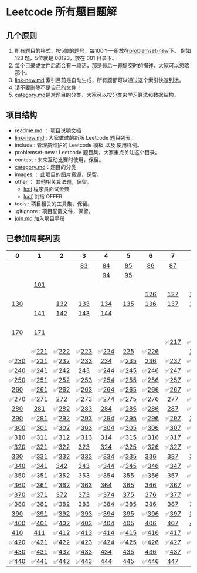# Leetcode 所有题目题解


## 几个原则  


1. 所有题目的格式，按5位的题号，每100个一组放在[problemset-new](./problemset-new)下。 例如 123 题，5位就是 00123，放在 001 目录下。  
2. 每个目录或文件后面会有一段话，那是最后一题提交时的描述，大家可以忽略那个。  
3. [link-new.md](link-new.md) 索引目前是自动生成，所有题都可以通过这个索引快速到达。  
4. 请不要删除不是自己的文件！
5. [category.md](category.md)是对题目的分类，大家可以按分类来学习算法和数据结构。


## 项目结构


* readme.md ： 项目说明文档
* [link-new.md](link-new.md) : 大家做过的新版 Leetcode  题目列表。  
* include : 管理员维护的 Leetcode 模板 以及 使用样例。  
* problemset-new : Leetcode 题目集，大家重点关注这个目录。   
* contest : 未来互动比赛时使用，保留。  
* [category.md](category.md)：题目的分类  
* images ： 此项目的图片资源，保留。  
* other ： 其他相关算法题，保留。  
    * [lcci](other/lcci/) 程序员面试金典
    * [lcof](other/lcof/) 剑指 OFFER
* tools : 项目相关的工具集，保留。  
* .gitignore : 项目配置文件，保留。    
* [join.md](join.md) 加入项目手册  

## 已参加周赛列表

| 0 | 1 | 2 | 3 | 4 | 5 | 6 | 7 | 8 | 9 |
| :---: | :---: | :---: | :---: | :---: | :---: | :---: | :---: | :---: | :---: |
|  |  |  | [83](./contest/0/083/) | [84](./contest/0/084/) | [85](./contest/0/085/) | [86](./contest/0/086/) | [87](./contest/0/087/) | [88](./contest/0/088/) | [89](./contest/0/089/) |
|  |  |  |  | [94](./contest/0/094/) | [95](./contest/0/095/) |  |  |  |  |
|  | [101](./contest/1/101/) |  |  |  |  |  |  |  |  |
|  |  |  |  |  |  | [126](./contest/1/126/) | [127](./contest/1/127/) | [128](./contest/1/128/) | [129](./contest/1/129/) |
| [130](./contest/1/130/) |  | [132](./contest/1/132/) | [133](./contest/1/133/) | [134](./contest/1/134/) | [135](./contest/1/135/) | [136](./contest/1/136/) | [137](./contest/1/137/) | [138](./contest/1/138/) | [139](./contest/1/139/) |
|  | [141](./contest/1/141/) | [142](./contest/1/142/) | [143](./contest/1/143/) | [144](./contest/1/144/) |  |  |  |  |  |
|  |  |  |  |  |  |  |  |  | [169](./contest/1/169/) |
| [170](./contest/1/170/) | [171](./contest/1/171/) |  |  |  |  |  |  |  |  |
|  |  |  |  |  |  |  | ✅[217](./contest/2/217/) | ✅[218](./contest/2/218/) | ✅[219](./contest/2/219/) |
|  | ✅[221](./contest/2/221/) | ✅[222](./contest/2/222/) | ✅[223](./contest/2/223/) | ✅[224](./contest/2/224/) | [225](./contest/2/225/) | ✅[226](./contest/2/226/) |  | [228](./contest/2/228/) | ✅[229](./contest/2/229/) |
| ✅[230](./contest/2/230/) | ✅[231](./contest/2/231/) | ✅[232](./contest/2/232/) | ✅[233](./contest/2/233/) | [234](./contest/2/234/) | ✅[235](./contest/2/235/) | [236](./contest/2/236/) | ✅[237](./contest/2/237/) | ✅[238](./contest/2/238/) | [239](./contest/2/239/) |
| ✅[240](./contest/2/240/) | ✅[241](./contest/2/241/) | ✅[242](./contest/2/242/) | [243](./contest/2/243/) | ✅[244](./contest/2/244/) | ✅[245](./contest/2/245/) | ✅[246](./contest/2/246/) | ✅[247](./contest/2/247/) | ✅[248](./contest/2/248/) | ✅[249](./contest/2/249/) |
| ✅[250](./contest/2/250/) | ✅[251](./contest/2/251/) | ✅[252](./contest/2/252/) | ✅[253](./contest/2/253/) | ✅[254](./contest/2/254/) | ✅[255](./contest/2/255/) | ✅[256](./contest/2/256/) | ✅[257](./contest/2/257/) | ✅[258](./contest/2/258/) | ✅[259](./contest/2/259/) |
| [260](./contest/2/260/) | ✅[261](./contest/2/261/) | ✅[262](./contest/2/262/) | ✅[263](./contest/2/263/) | ✅[264](./contest/2/264/) | ✅[265](./contest/2/265/) | ✅[266](./contest/2/266/) | ✅[267](./contest/2/267/) | ✅[268](./contest/2/268/) | ✅[269](./contest/2/269/) |
| ✅[270](./contest/2/270/) | ✅[271](./contest/2/271/) | [272](./contest/2/272/) | ✅[273](./contest/2/273/) | ✅[274](./contest/2/274/) | ✅[275](./contest/2/275/) | ✅[276](./contest/2/276/) | [277](./contest/2/277/) | ✅[278](./contest/2/278/) | ✅[279](./contest/2/279/) |
| [280](./contest/2/280/) | [281](./contest/2/281/) | ✅[282](./contest/2/282/) | ✅[283](./contest/2/283/) | [284](./contest/2/284/) | ✅[285](./contest/2/285/) | ✅[286](./contest/2/286/) | [287](./contest/2/287/) | ✅[288](./contest/2/288/) | ✅[289](./contest/2/289/) |
| [290](./contest/2/290/) | ✅[291](./contest/2/291/) | ✅[292](./contest/2/292/) | ✅[293](./contest/2/293/) | ✅[294](./contest/2/294/) | ✅[295](./contest/2/295/) | ✅[296](./contest/2/296/) | ✅[297](./contest/2/297/) | [298](./contest/2/298/) | ✅[299](./contest/2/299/) |
| ✅[300](./contest/3/300/) | ✅[301](./contest/3/301/) | ✅[302](./contest/3/302/) | ✅[303](./contest/3/303/) | ✅[304](./contest/3/304/) | ✅[305](./contest/3/305/) | ✅[306](./contest/3/306/) | ✅[307](./contest/3/307/) | ✅[308](./contest/3/308/) | ✅[309](./contest/3/309/) |
| ✅[310](./contest/3/310/) | ✅[311](./contest/3/311/) | ✅[312](./contest/3/312/) | ✅[313](./contest/3/313/) | [314](./contest/3/314/) | ✅[315](./contest/3/315/) | ✅[316](./contest/3/316/) | ✅[317](./contest/3/317/) | ✅[318](./contest/3/318/) | ✅[319](./contest/3/319/) |
| ✅[320](./contest/3/320/) | ✅[321](./contest/3/321/) | ✅[322](./contest/3/322/) | [323](./contest/3/323/) | [324](./contest/3/324/) | ✅[325](./contest/3/325/) | ✅[326](./contest/3/326/) | ✅[327](./contest/3/327/) | ✅[328](./contest/3/328/) | [329](./contest/3/329/) |
| [330](./contest/3/330/) | ✅[331](./contest/3/331/) | ✅[332](./contest/3/332/) | ✅[333](./contest/3/333/) | ✅[334](./contest/3/334/) | ✅[335](./contest/3/335/) | [336](./contest/3/336/) | [337](./contest/3/337/) | [338](./contest/3/338/) | ✅[339](./contest/3/339/) |
| ✅[340](./contest/3/340/) | ✅[341](./contest/3/341/) | [342](./contest/3/342/) | [343](./contest/3/343/) | ✅[344](./contest/3/344/) | ✅[345](./contest/3/345/) | ✅[346](./contest/3/346/) | ✅[347](./contest/3/347/) | ✅[348](./contest/3/348/) | ✅[349](./contest/3/349/) |
| ✅[350](./contest/3/350/) | ✅[351](./contest/3/351/) | ✅[352](./contest/3/352/) | [353](./contest/3/353/) | ✅[354](./contest/3/354/) | [355](./contest/3/355/) | ✅[356](./contest/3/356/) | [357](./contest/3/357/) | ✅[358](./contest/3/358/) | [359](./contest/3/359/) |
| ✅[360](./contest/3/360/) | ✅[361](./contest/3/361/) | ✅[362](./contest/3/362/) | ✅[363](./contest/3/363/) | [364](./contest/3/364/) | [365](./contest/3/365/) | [366](./contest/3/366/) | ✅[367](./contest/3/367/) | ✅[368](./contest/3/368/) | ✅[369](./contest/3/369/) |
| ✅[370](./contest/3/370/) | ✅[371](./contest/3/371/) | [372](./contest/3/372/) | [373](./contest/3/373/) | ✅[374](./contest/3/374/) | [375](./contest/3/375/) | [376](./contest/3/376/) | ✅[377](./contest/3/377/) | ✅[378](./contest/3/378/) | ✅[379](./contest/3/379/) |
| ✅[380](./contest/3/380/) | ✅[381](./contest/3/381/) | ✅[382](./contest/3/382/) | [383](./contest/3/383/) | ✅[384](./contest/3/384/) | ✅[385](./contest/3/385/) | [386](./contest/3/386/) | [387](./contest/3/387/) | [388](./contest/3/388/) | [389](./contest/3/389/) |
| [390](./contest/3/390/) | ✅[391](./contest/3/391/) | ✅[392](./contest/3/392/) | ✅[393](./contest/3/393/) | ✅[394](./contest/3/394/) | [395](./contest/3/395/) | ✅[396](./contest/3/396/) | ✅[397](./contest/3/397/) | [398](./contest/3/398/) | ✅[399](./contest/3/399/) |
| ✅[400](./contest/4/400/) | ✅[401](./contest/4/401/) | ✅[402](./contest/4/402/) | ✅[403](./contest/4/403/) | ✅[404](./contest/4/404/) | [405](./contest/4/405/) | [406](./contest/4/406/) | [407](./contest/4/407/) | [408](./contest/4/408/) | [409](./contest/4/409/) |
| [410](./contest/4/410/) | [411](./contest/4/411/) | ✅[412](./contest/4/412/) | ✅[413](./contest/4/413/) | ✅[414](./contest/4/414/) | ✅[415](./contest/4/415/) | ✅[416](./contest/4/416/) | ✅[417](./contest/4/417/) | ✅[418](./contest/4/418/) | [419](./contest/4/419/) |
| ✅[420](./contest/4/420/) | ✅[421](./contest/4/421/) | ✅[422](./contest/4/422/) | ✅[423](./contest/4/423/) | ✅[424](./contest/4/424/) | ✅[425](./contest/4/425/) | ✅[426](./contest/4/426/) | ✅[427](./contest/4/427/) | ✅[428](./contest/4/428/) | ✅[429](./contest/4/429/) |
| ✅[430](./contest/4/430/) | ✅[431](./contest/4/431/) | ✅[432](./contest/4/432/) | ✅[433](./contest/4/433/) | [434](./contest/4/434/) | [435](./contest/4/435/) | [436](./contest/4/436/) | ✅[437](./contest/4/437/) | ✅[438](./contest/4/438/) | ✅[439](./contest/4/439/) |
| ✅[440](./contest/4/440/) | ✅[441](./contest/4/441/) | ✅[442](./contest/4/442/) | ✅[443](./contest/4/443/) | [444](./contest/4/444/) | [445](./contest/4/445/) | ✅[446](./contest/4/446/) | [447](./contest/4/447/) |  |  |
